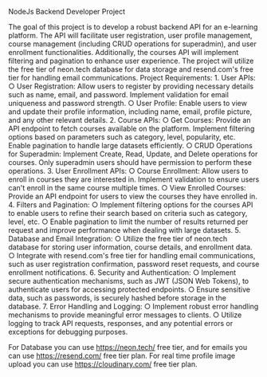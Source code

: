 NodeJs Backend Developer Project

The goal of this project is to develop a robust backend API for an e-learning platform. The API will facilitate user registration, user profile management, course management (including CRUD operations for superadmin), and user enrollment functionalities. Additionally, the courses API will implement filtering and pagination to enhance user experience. The project will utilize the free tier of neon.tech database for data storage and resend.com's free tier for handling email communications.
Project Requirements:
    1. User APIs: 
        ○ User Registration: Allow users to register by providing necessary details such as name, email, and password. Implement validation for email uniqueness and password strength.
        ○ User Profile: Enable users to view and update their profile information, including name, email, profile picture, and any other relevant details.
    2. Course APIs: 
        ○ Get Courses: Provide an API endpoint to fetch courses available on the platform. Implement filtering options based on parameters such as category, level, popularity, etc. Enable pagination to handle large datasets efficiently.
        ○ CRUD Operations for Superadmin: Implement Create, Read, Update, and Delete operations for courses. Only superadmin users should have permission to perform these operations.
    3. User Enrollment APIs: 
        ○ Course Enrollment: Allow users to enroll in courses they are interested in. Implement validation to ensure users can't enroll in the same course multiple times.
        ○ View Enrolled Courses: Provide an API endpoint for users to view the courses they have enrolled in.
    4. Filters and Pagination: 
        ○ Implement filtering options for the courses API to enable users to refine their search based on criteria such as category, level, etc.
        ○ Enable pagination to limit the number of results returned per request and improve performance when dealing with large datasets.
    5. Database and Email Integration: 
        ○ Utilize the free tier of neon.tech database for storing user information, course details, and enrollment data.
        ○ Integrate with resend.com's free tier for handling email communications, such as user registration confirmation, password reset requests, and course enrollment notifications.
    6. Security and Authentication: 
        ○ Implement secure authentication mechanisms, such as JWT (JSON Web Tokens), to authenticate users for accessing protected endpoints.
        ○ Ensure sensitive data, such as passwords, is securely hashed before storage in the database.
    7. Error Handling and Logging: 
        ○ Implement robust error handling mechanisms to provide meaningful error messages to clients.
        ○ Utilize logging to track API requests, responses, and any potential errors or exceptions for debugging purposes.

For Database you can use https://neon.tech/ free tier, and for emails you can use https://resend.com/ free tier plan. For real time profile image upload you can use https://cloudinary.com/ free tier plan.

